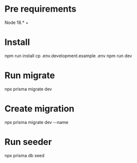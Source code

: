 # Pre requirements

Node 18.* +

# Install

npm run install
cp .env.development.example .env
npm run dev

# Run migrate

npx prisma migrate dev

# Create migration

npx prisma migrate dev --name <name>

# Run seeder

npx prisma db seed